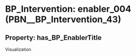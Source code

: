 # BP_Intervention: __enabler_004__ (PBN__BP_Intervention_43)

## Property: has_BP_EnablerTitle

Visualization

